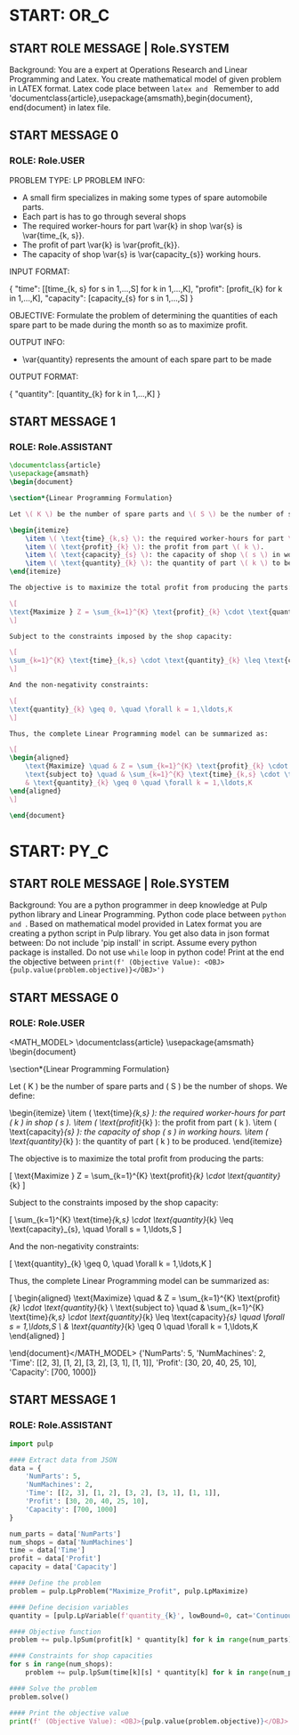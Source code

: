 # START: OR_C 
## START ROLE MESSAGE | Role.SYSTEM 
Background: You are a expert at Operations Research and Linear Programming and Latex. You create mathematical model of given problem in LATEX format. Latex code place between ```latex and ``` Remember to add 'documentclass{article},usepackage{amsmath},begin{document}, end{document} in latex file. 
## START MESSAGE 0 
### ROLE: Role.USER
<DESCRIPTION>
PROBLEM TYPE: LP
PROBLEM INFO:

- A small firm specializes in making some types of spare automobile parts. 
- Each part is has to go through several shops 
- The required worker-hours for part \var{k} in shop \var{s} is \var{time_{k, s}}.
- The profit of part \var{k} is \var{profit_{k}}.
- The capacity of shop \var{s} is \var{capacity_{s}} working hours.

INPUT FORMAT:

{
	"time": [[time_{k, s} for s in 1,...,S] for k in 1,...,K],
	"profit": [profit_{k} for k in 1,...,K],
	"capacity": [capacity_{s} for s in 1,...,S]
}


OBJECTIVE: Formulate the problem of determining the quantities of each spare part to be made during the month so as to maximize profit.

OUTPUT INFO:

- \var{quantity} represents the amount of each spare part to be made

OUTPUT FORMAT:

{
	"quantity": [quantity_{k} for k in 1,...,K]
}
</DESCRIPTION>


## START MESSAGE 1 
### ROLE: Role.ASSISTANT
```latex
\documentclass{article}
\usepackage{amsmath}
\begin{document}

\section*{Linear Programming Formulation}

Let \( K \) be the number of spare parts and \( S \) be the number of shops. We define:

\begin{itemize}
    \item \( \text{time}_{k,s} \): the required worker-hours for part \( k \) in shop \( s \).
    \item \( \text{profit}_{k} \): the profit from part \( k \).
    \item \( \text{capacity}_{s} \): the capacity of shop \( s \) in working hours.
    \item \( \text{quantity}_{k} \): the quantity of part \( k \) to be produced.
\end{itemize}

The objective is to maximize the total profit from producing the parts:

\[
\text{Maximize } Z = \sum_{k=1}^{K} \text{profit}_{k} \cdot \text{quantity}_{k}
\]

Subject to the constraints imposed by the shop capacity:

\[
\sum_{k=1}^{K} \text{time}_{k,s} \cdot \text{quantity}_{k} \leq \text{capacity}_{s}, \quad \forall s = 1,\ldots,S
\]

And the non-negativity constraints:

\[
\text{quantity}_{k} \geq 0, \quad \forall k = 1,\ldots,K
\]

Thus, the complete Linear Programming model can be summarized as:

\[
\begin{aligned}
    \text{Maximize} \quad & Z = \sum_{k=1}^{K} \text{profit}_{k} \cdot \text{quantity}_{k} \\
    \text{subject to} \quad & \sum_{k=1}^{K} \text{time}_{k,s} \cdot \text{quantity}_{k} \leq \text{capacity}_{s} \quad \forall s = 1,\ldots,S \\
    & \text{quantity}_{k} \geq 0 \quad \forall k = 1,\ldots,K
\end{aligned}
\]

\end{document}
```

# START: PY_C 
## START ROLE MESSAGE | Role.SYSTEM 
Background: You are a python programmer in deep knowledge at Pulp python library and Linear Programming. Python code place between ```python and ```. Based on mathematical model provided in Latex format you are creating a python script in Pulp library. You get also data in json format between: <DATA></DATA> Do not include 'pip install' in script. Assume every python package is installed. Do not use `while` loop in python code! Print at the end the objective between <OBJ></OBJ> `print(f' (Objective Value): <OBJ>{pulp.value(problem.objective)}</OBJ>')` 
## START MESSAGE 0 
### ROLE: Role.USER
<MATH_MODEL>
\documentclass{article}
\usepackage{amsmath}
\begin{document}

\section*{Linear Programming Formulation}

Let \( K \) be the number of spare parts and \( S \) be the number of shops. We define:

\begin{itemize}
    \item \( \text{time}_{k,s} \): the required worker-hours for part \( k \) in shop \( s \).
    \item \( \text{profit}_{k} \): the profit from part \( k \).
    \item \( \text{capacity}_{s} \): the capacity of shop \( s \) in working hours.
    \item \( \text{quantity}_{k} \): the quantity of part \( k \) to be produced.
\end{itemize}

The objective is to maximize the total profit from producing the parts:

\[
\text{Maximize } Z = \sum_{k=1}^{K} \text{profit}_{k} \cdot \text{quantity}_{k}
\]

Subject to the constraints imposed by the shop capacity:

\[
\sum_{k=1}^{K} \text{time}_{k,s} \cdot \text{quantity}_{k} \leq \text{capacity}_{s}, \quad \forall s = 1,\ldots,S
\]

And the non-negativity constraints:

\[
\text{quantity}_{k} \geq 0, \quad \forall k = 1,\ldots,K
\]

Thus, the complete Linear Programming model can be summarized as:

\[
\begin{aligned}
    \text{Maximize} \quad & Z = \sum_{k=1}^{K} \text{profit}_{k} \cdot \text{quantity}_{k} \\
    \text{subject to} \quad & \sum_{k=1}^{K} \text{time}_{k,s} \cdot \text{quantity}_{k} \leq \text{capacity}_{s} \quad \forall s = 1,\ldots,S \\
    & \text{quantity}_{k} \geq 0 \quad \forall k = 1,\ldots,K
\end{aligned}
\]

\end{document}</MATH_MODEL>
<DATA>
{'NumParts': 5, 'NumMachines': 2, 'Time': [[2, 3], [1, 2], [3, 2], [3, 1], [1, 1]], 'Profit': [30, 20, 40, 25, 10], 'Capacity': [700, 1000]}</DATA>


## START MESSAGE 1 
### ROLE: Role.ASSISTANT
```python
import pulp

#### Extract data from JSON
data = {
    'NumParts': 5,
    'NumMachines': 2,
    'Time': [[2, 3], [1, 2], [3, 2], [3, 1], [1, 1]],
    'Profit': [30, 20, 40, 25, 10],
    'Capacity': [700, 1000]
}

num_parts = data['NumParts']
num_shops = data['NumMachines']
time = data['Time']
profit = data['Profit']
capacity = data['Capacity']

#### Define the problem
problem = pulp.LpProblem("Maximize_Profit", pulp.LpMaximize)

#### Define decision variables
quantity = [pulp.LpVariable(f'quantity_{k}', lowBound=0, cat='Continuous') for k in range(num_parts)]

#### Objective function
problem += pulp.lpSum(profit[k] * quantity[k] for k in range(num_parts)), "Total_Profit"

#### Constraints for shop capacities
for s in range(num_shops):
    problem += pulp.lpSum(time[k][s] * quantity[k] for k in range(num_parts)) <= capacity[s], f"Capacity_Constraint_Shop_{s}"

#### Solve the problem
problem.solve()

#### Print the objective value
print(f' (Objective Value): <OBJ>{pulp.value(problem.objective)}</OBJ>')
```


